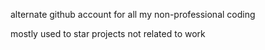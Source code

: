alternate github account for all my non-professional coding

mostly used to star projects not related to work
